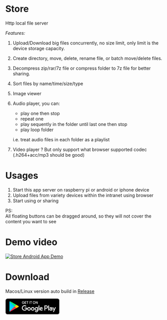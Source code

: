 # Store

Http local file server

*Features:*

1. Upload/Download big files concurrently, no size limit, only limit is the device storage capacity.
2. Create directory, move, delete, rename file, or batch move/delete files.
3. Decompress zip/rar/7z file or compress folder to 7z file for better sharing.
4. Sort files by name/time/size/type
5. Image viewer
6. Audio player, you can: 
    - play one then stop
    - repeat one
    - play sequently in the folder until last one then stop
    - play loop folder

    i.e. treat audio files in each folder as a playlist 

7. Video player ? But only support what browser supported codec (.h264+acc/mp3 should be good) 


# Usages

1. Start this app server on raspberry pi or android or iphone device
2. Upload files from variety devices within the intranet using browser
3. Start using or sharing

PS:   
All floating buttons can be dragged around, so they will not cover the content you want to see


# Demo video

[![Store Android App Demo](https://img.youtube.com/vi/AZDc_MRu2LI/0.jpg)](https://www.youtube.com/watch?v=AZDc_MRu2LI)

# Download

Macos/Linux version auto build in [Release](https://github.com/novice79/app/releases/tag/v1.0-store)

[<img src="misc/img/google-play-badge.png" height="50">](https://play.google.com/store/apps/details?id=piaoyun.store)
